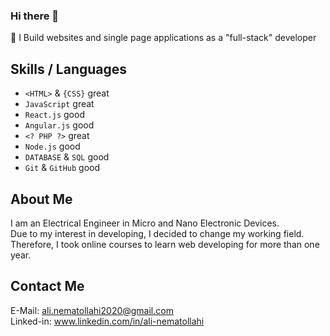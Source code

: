 ### Hi there 👋

<!--
**alinematollahi/alinematollahi** is a ✨ _special_ ✨ repository because its `README.md` (this file) appears on your GitHub profile.

Here are some ideas to get you started:

- 🔭 I’m currently working on ...
- 🌱 I’m currently learning ...
- 👯 I’m looking to collaborate on ...
- 🤔 I’m looking for help with ...
- 💬 Ask me about ...
- 📫 How to reach me: ...
- 😄 Pronouns: ...
- ⚡ Fun fact: ...
-->

 🌱 I Build websites and single page applications as  a "full-stack" developer

## Skills / Languages
 - `<HTML>` & `{CSS}` great
 - `JavaScript` great
 - `React.js` good
 - `Angular.js` good
 - `<? PHP ?>` great
 - `Node.js` good
 - `DATABASE` & `SQL` good
 - `Git` & `GitHub` good
 
 ## About Me
 I am an Electrical Engineer in Micro and Nano Electronic Devices.<br/>
 Due to my interest in developing, I decided to change my working field.<br/>
 Therefore, I took online courses to learn web developing for more than one year.

## Contact Me
E-Mail: ali.nematollahi2020@gmail.com <br/>
Linked-in: www.linkedin.com/in/ali-nematollahi
